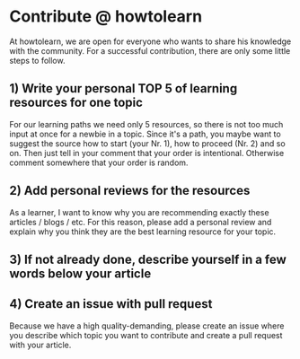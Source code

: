# Contribute @ howtolearn

At howtolearn, we are open for everyone who wants to share his knowledge with the community.
For a successful contribution, there are only some little steps to follow.

## 1) Write your personal TOP 5 of learning resources for one topic
For our learning paths we need only 5 resources, so there is not too much input at once for a newbie in a topic. Since it's a path, you maybe want to suggest the source how to start (your Nr. 1), how to proceed (Nr. 2) and so on. Then just tell in your comment that your order is intentional. Otherwise comment somewhere that your order is random. 

## 2) Add personal reviews for the resources
As a learner, I want to know why you are recommending exactly these articles / blogs / etc. For this reason,
please add a personal review and explain why you think they are the best learning resource for your topic.

## 3) If not already done, describe yourself in a few words below your article

## 4) Create an issue with pull request
Because we have a high quality-demanding, please create an issue where you describe which topic you want
to contribute and create a pull request with your article.
